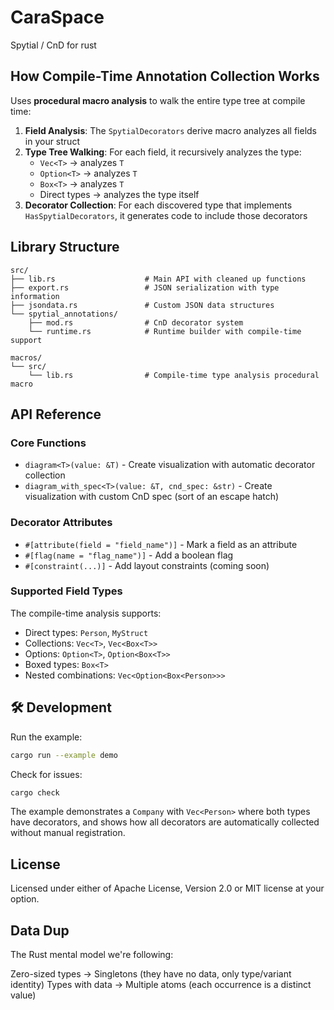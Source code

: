 # CaraSpace

Spytial / CnD  for rust

## How Compile-Time Annotation Collection Works

Uses **procedural macro analysis** to walk the entire type tree at compile time:

1. **Field Analysis**: The `SpytialDecorators` derive macro analyzes all fields in your struct
2. **Type Tree Walking**: For each field, it recursively analyzes the type:
   - `Vec<T>` → analyzes `T`
   - `Option<T>` → analyzes `T` 
   - `Box<T>` → analyzes `T`
   - Direct types → analyzes the type itself
3. **Decorator Collection**: For each discovered type that implements `HasSpytialDecorators`, it generates code to include those decorators

## Library Structure

```
src/
├── lib.rs                    # Main API with cleaned up functions
├── export.rs                 # JSON serialization with type information
├── jsondata.rs               # Custom JSON data structures
└── spytial_annotations/
    ├── mod.rs                # CnD decorator system
    └── runtime.rs            # Runtime builder with compile-time support

macros/
└── src/
    └── lib.rs                # Compile-time type analysis procedural macro
```

## API Reference

### Core Functions

- `diagram<T>(value: &T)` - Create visualization with automatic decorator collection
- `diagram_with_spec<T>(value: &T, cnd_spec: &str)` - Create visualization with custom CnD spec (sort of an escape hatch)

### Decorator Attributes

- `#[attribute(field = "field_name")]` - Mark a field as an attribute
- `#[flag(name = "flag_name")]` - Add a boolean flag
- `#[constraint(...)]` - Add layout constraints (coming soon)

### Supported Field Types

The compile-time analysis supports:
- Direct types: `Person`, `MyStruct`
- Collections: `Vec<T>`, `Vec<Box<T>>`
- Options: `Option<T>`, `Option<Box<T>>`
- Boxed types: `Box<T>`
- Nested combinations: `Vec<Option<Box<Person>>>`



## 🛠 Development

Run the example:
```bash
cargo run --example demo
```

Check for issues:
```bash
cargo check
```

The example demonstrates a `Company` with `Vec<Person>` where both types have decorators, and shows how all decorators are automatically collected without manual registration.


## License

Licensed under either of Apache License, Version 2.0 or MIT license at your option.


## Data Dup

The Rust mental model we're following:

Zero-sized types → Singletons (they have no data, only type/variant identity)
Types with data → Multiple atoms (each occurrence is a distinct value)